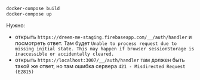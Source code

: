 ```bash
docker-compose build
docker-compose up
```

Нужно:
* открыть `https://dreem-me-staging.firebaseapp.com/__/auth/handler` и посмотреть ответ. Там будет `Unable to process request due to missing initial state. This may happen if browser sessionStorage is inaccessible or accidentally cleared.`
* открыть `https://localhost:3007/__/auth/handler` там должен быть такой же ответ, но там ошибка сервера `421 - Misdirected Request (E2815)`
